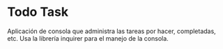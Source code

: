 # Todo Task

Aplicación de consola que administra las tareas por hacer, completadas, etc. Usa la librería inquirer para el manejo de la consola.